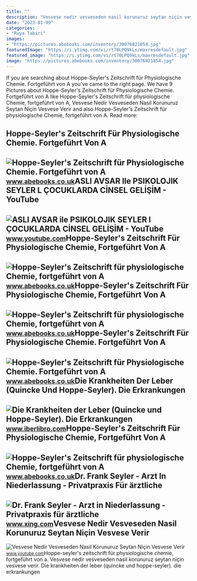 ```yaml
---
title: ""
description: "Vesvese nedir vesveseden nasil korunuruz seytan niçin vesvese verir"
date: "2023-01-09"
categories:
- "Ruya Tabiri"
images:
- "https://pictures.abebooks.com/inventory/30076821854.jpg"
featuredImage: "https://i.ytimg.com/vi/rt70LPQ9kLs/maxresdefault.jpg"
featured_image: "https://i.ytimg.com/vi/rt70LPQ9kLs/maxresdefault.jpg"
image: "https://pictures.abebooks.com/inventory/30076821854.jpg"
---
```


If you are searching about Hoppe-Seyler's Zeitschrift für Physiologische Chemie. Fortgeführt von A you've came to the right page. We have 9 Pictures about Hoppe-Seyler's Zeitschrift für Physiologische Chemie. Fortgeführt von A like Hoppe-Seyler's Zeitschrift für physiologische Chemie, fortgeführt von A, Vesvese Nedir Vesveseden Nasil Korunuruz Seytan Niçin Vesvese Verir and also Hoppe-Seyler's Zeitschrift für physiologische Chemie, fortgeführt von A. Read more:

Hoppe-Seyler's Zeitschrift Für Physiologische Chemie. Fortgeführt Von A
-----------------------------------------------------------------------

 ![Hoppe-Seyler's Zeitschrift für Physiologische Chemie. Fortgeführt von A](https://pictures.abebooks.com/inventory/30105294173.jpg) <small>www.abebooks.co.uk</small>ASLI AVSAR Ile PSIKOLOJIK SEYLER L ÇOCUKLARDA CİNSEL GELİŞİM - YouTube
----------------------------------------------------------------------

 ![ASLI AVSAR ile PSIKOLOJIK SEYLER l ÇOCUKLARDA CİNSEL GELİŞİM - YouTube](https://i.ytimg.com/vi/_vn-1tTPPYA/maxresdefault.jpg) <small>www.youtube.com</small>Hoppe-Seyler's Zeitschrift Für Physiologische Chemie, Fortgeführt Von A
-----------------------------------------------------------------------

 ![Hoppe-Seyler's Zeitschrift für physiologische Chemie, fortgeführt von A](https://pictures.abebooks.com/inventory/30076821854.jpg) <small>www.abebooks.co.uk</small>Hoppe-Seyler's Zeitschrift Für Physiologische Chemie, Fortgeführt Von A
-----------------------------------------------------------------------

 ![Hoppe-Seyler's Zeitschrift für physiologische Chemie, fortgeführt von A](https://pictures.abebooks.com/inventory/30070199544.jpg) <small>www.abebooks.co.uk</small>Hoppe-Seyler's Zeitschrift Für Physiologische Chemie. Fortgeführt Von A
-----------------------------------------------------------------------

 ![Hoppe-Seyler's Zeitschrift für Physiologische Chemie. Fortgeführt von A](https://pictures.abebooks.com/inventory/30100193268.jpg) <small>www.abebooks.co.uk</small>Die Krankheiten Der Leber (Quincke Und Hoppe-Seyler). Die Erkrankungen
----------------------------------------------------------------------

 ![Die Krankheiten der Leber (Quincke und Hoppe-Seyler). Die Erkrankungen](https://pictures.abebooks.com/inventory/md/md22514227329_2.jpg) <small>www.iberlibro.com</small>Hoppe-Seyler's Zeitschrift Für Physiologische Chemie, Fortgeführt Von A
-----------------------------------------------------------------------

 ![Hoppe-Seyler's Zeitschrift für physiologische Chemie, fortgeführt von A](https://pictures.abebooks.com/inventory/30070198255.jpg) <small>www.abebooks.co.uk</small>Dr. Frank Seyler - Arzt In Niederlassung - Privatpraxis Für ärztliche
---------------------------------------------------------------------

 ![Dr. Frank Seyler - Arzt in Niederlassung - Privatpraxis für ärztliche](https://profile-images.xing.com/images/011dd2c525af06970e0902fc48475aa2-1/frank-seyler.1024x1024.jpg) <small>www.xing.com</small>Vesvese Nedir Vesveseden Nasil Korunuruz Seytan Niçin Vesvese Verir
-------------------------------------------------------------------

 ![Vesvese Nedir Vesveseden Nasil Korunuruz Seytan Niçin Vesvese Verir](https://i.ytimg.com/vi/rt70LPQ9kLs/maxresdefault.jpg) <small>www.youtube.com</small>Hoppe-seyler's zeitschrift für physiologische chemie, fortgeführt von a. Vesvese nedir vesveseden nasil korunuruz seytan niçin vesvese verir. Die krankheiten der leber (quincke und hoppe-seyler). die erkrankungen
